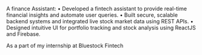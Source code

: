 A finance Assistant:
• Developed a fintech assistant to provide real-time financial insights and automate user queries.
• Built secure, scalable backend systems and integrated live stock market data using REST APIs.
• Designed intuitive UI for portfolio tracking and stock analysis using ReactJS and Firebase.


As a part of my internship at Bluestock Fintech
